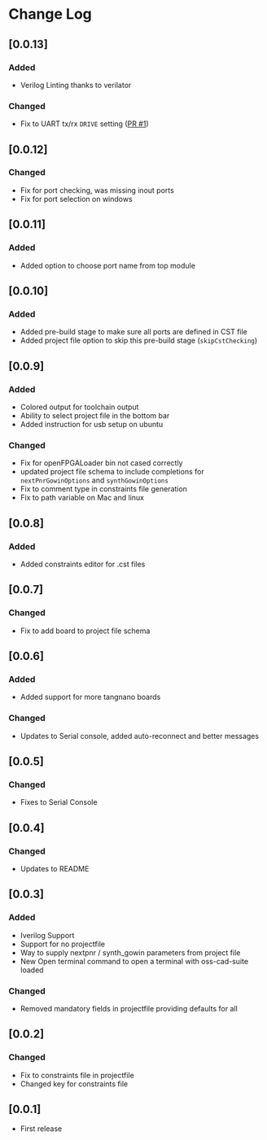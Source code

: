 # Change Log

## [0.0.13]

### Added
- Verilog Linting thanks to verilator

### Changed
- Fix to UART tx/rx `DRIVE` setting ([PR #1](https://github.com/lushaylabs/lushay-code/pull/1))

## [0.0.12]

### Changed
- Fix for port checking, was missing inout ports
- Fix for port selection on windows

## [0.0.11]

### Added
- Added option to choose port name from top module

## [0.0.10]

### Added
- Added pre-build stage to make sure all ports are defined in CST file
- Added project file option to skip this pre-build stage (`skipCstChecking`)

## [0.0.9]

### Added
- Colored output for toolchain output
- Ability to select project file in the bottom bar
- Added instruction for usb setup on ubuntu

### Changed
- Fix for openFPGALoader bin not cased correctly
- updated project file schema to include completions for `nextPnrGowinOptions` and `synthGowinOptions` 
- Fix to comment type in constraints file generation
- Fix to path variable on Mac and linux

## [0.0.8]

### Added
- Added constraints editor for .cst files

## [0.0.7]

### Changed
- Fix to add board to project file schema

## [0.0.6]

### Added
- Added support for more tangnano boards

### Changed
- Updates to Serial console, added auto-reconnect and better messages

## [0.0.5]

### Changed
- Fixes to Serial Console

## [0.0.4]

### Changed
- Updates to README

## [0.0.3]

### Added
- Iverilog Support
- Support for no projectfile
- Way to supply nextpnr / synth_gowin parameters from project file
- New Open terminal command to open a terminal with oss-cad-suite loaded

### Changed
- Removed mandatory fields in projectfile providing defaults for all

## [0.0.2]

### Changed
- Fix to constraints file in projectfile
- Changed key for constraints file

## [0.0.1]
- First release